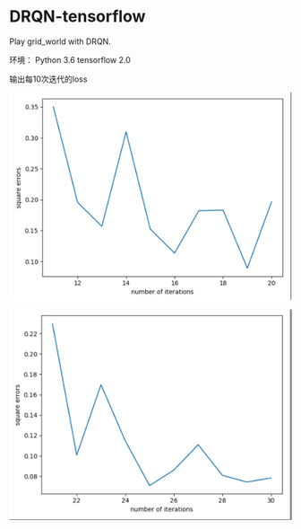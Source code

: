 # DRQN-tensorflow
Play grid_world with DRQN.

环境：
Python 3.6
tensorflow 2.0


输出每10次迭代的loss

![image](https://github.com/Elly0723/DRQN-tensorflow/blob/master/images/Screenshot%20from%202019-12-05%2011-17-06.png)


![image](https://github.com/Elly0723/DRQN-tensorflow/blob/master/images/Screenshot%20from%202019-12-05%2011-22-03.png)
